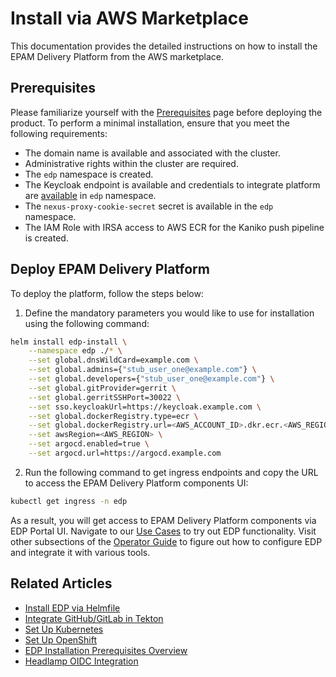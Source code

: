 # Install via AWS Marketplace

This documentation provides the detailed instructions on how to install the EPAM Delivery Platform from the AWS marketplace.

## Prerequisites

Please familiarize yourself with the [Prerequisites](prerequisites.md) page before deploying the product. To perform a minimal installation, ensure that you meet the following requirements:

* The domain name is available and associated with the cluster.
* Administrative rights within the cluster are required.
* The `edp` namespace is created.
* The Keycloak endpoint is available and credentials to integrate platform are [available](./install-keycloak.md#configuration) in `edp` namespace.
* The `nexus-proxy-cookie-secret` secret is available in the `edp` namespace.
* The IAM Role with IRSA access to AWS ECR for the Kaniko push pipeline is created.

## Deploy EPAM Delivery Platform

To deploy the platform, follow the steps below:

1. Define the mandatory parameters you would like to use for installation using the following command:

  ```bash
  helm install edp-install \
      --namespace edp ./* \
      --set global.dnsWildCard=example.com \
      --set global.admins={"stub_user_one@example.com"} \
      --set global.developers={"stub_user_one@example.com"} \
      --set global.gitProvider=gerrit \
      --set global.gerritSSHPort=30022 \
      --set sso.keycloakUrl=https://keycloak.example.com \
      --set global.dockerRegistry.type=ecr \
      --set global.dockerRegistry.url=<AWS_ACCOUNT_ID>.dkr.ecr.<AWS_REGION>.amazonaws.com \
      --set awsRegion=<AWS_REGION> \
      --set argocd.enabled=true \
      --set argocd.url=https://argocd.example.com
  ```

2. Run the following command to get ingress endpoints and copy the URL to access the EPAM Delivery Platform components UI:

  ```bash
  kubectl get ingress -n edp
  ```

As a result, you will get access to EPAM Delivery Platform components via EDP Portal UI. Navigate to our [Use Cases](../use-cases/index.md) to try out EDP functionality. Visit other subsections of the [Operator Guide](../operator-guide/index.md) to figure out how to configure EDP and integrate it with various tools.

## Related Articles

* [Install EDP via Helmfile](install-via-helmfile.md)
* [Integrate GitHub/GitLab in Tekton](../operator-guide/import-strategy-tekton.md)
* [Set Up Kubernetes](kubernetes-cluster-settings.md)
* [Set Up OpenShift](openshift-cluster-settings.md)
* [EDP Installation Prerequisites Overview](prerequisites.md)
* [Headlamp OIDC Integration](headlamp-oidc.md)
